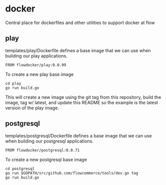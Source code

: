 # docker
Central place for dockerfiles and other utilities to support docker at flow

## play

templates/play/Dockerfile defines a base image that we can use when building our
play applications.

    FROM flowdocker/play:0.0.99

To create a new play base image

    cd play
    go run build.go

This will create a new image using the git tag from this repository,
build the image, tag w/ latest, and update this README so the example
is the latest version of the play image.


## postgresql

templates/postgresql/Dockerfile defines a base image that we can use when building our
postgresql applications.

    FROM flowdocker/postgresql:0.0.71

To create a new postgresql base image

    cd postgresql
    go run $GOPATH/src/github.com/flowcommerce/tools/dev.go tag
    go run build.go
